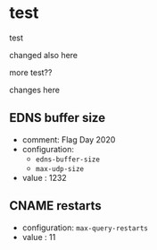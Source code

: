# test
test

changed also here

more test??

changes here


## EDNS buffer size
- comment: Flag Day 2020
- configuration:
    - `edns-buffer-size`
    - `max-udp-size`
- value        : 1232

## CNAME restarts
- configuration: `max-query-restarts`
- value        : 11
